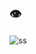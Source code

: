 ## 👁️

![ss](https://cdn.discordapp.com/attachments/892436033248038932/898281720992911370/vaze_anani_patpat.png)
